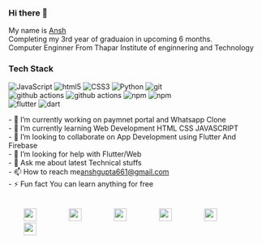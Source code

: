 ### Hi there 👋
My name is [Ansh](https://sites.google.com/view/anshgupta)<br> 
Completing my 3rd year of graduaion in upcoming 6 months.<br>
Computer Enginner From Thapar Institute of enginnering and Technology


### Tech Stack
<p style="margin-right:10px;width:70%">
  <img alt="JavaScript" src="https://img.shields.io/badge/-JavaScript-46a2f1?logo=javascript&logoColor=white" />
  <img alt="html5" src="https://img.shields.io/badge/-HTML5-E34F26?logo=html5&logoColor=white" />
  <img alt="CSS3" src="https://img.shields.io/badge/-CSS3-1572B6?logo=CSS3&logoColor=white" />
  <img alt="Python" src="https://img.shields.io/badge/-python-306998?logo=python&logoColor=white" />
  <img alt="git" src="https://img.shields.io/badge/-Git-F05032?logo=git&logoColor=white" />
  <img alt="github actions" src="https://img.shields.io/badge/-Github-gray?logo=github&logoColor=white" />
  <img alt="github actions" src="https://img.shields.io/badge/-Github_Actions-2088FF?logo=github-actions&logoColor=white" />
  <img alt="npm" src="https://img.shields.io/badge/-NPM-CB3837?logo=npm&logoColor=white" />
  <img alt="npm" src="https://img.shields.io/badge/-pip-CB3837?logo=python&logoColor=white" />
  <img alt="flutter" src="https://img.shields.io/badge/-flutter-02569B?logo=Flutter&logoColor=white" />
  <img alt="dart" src="https://img.shields.io/badge/-dart-0175C2?logo=DART&logoColor=white" />
  
 
</p>
- 🔭 I’m currently working on paymnet portal and Whatsapp Clone<br>
- 🌱 I’m currently learning Web Development HTML CSS JAVASCRIPT<br>
- 👯 I’m looking to collaborate on App Development using Flutter And Firebase<br>
- 🤔 I’m looking for help with Flutter/Web <br>
- 💬 Ask me about latest Technical stuffs<br>
- 📫 How to reach me<a href="https://mail.google.com/mail/u/0/#inbox">anshgupta661@gmail.com</a><br>
- ⚡ Fun fact You can learn anything for free<br>
<br><br>
<a href="https://www.linkedin.com/in/ansh-gupta661/" style="margin: 30px"
      ><img src="https://simpleicons.org/icons/linkedin.svg" alt="" width="25"
    /></a>
    <a
      href="https://www.facebook.com/ansh.gupta.3998"
      target="_blank"
      rel="noopener noreferrer"
      style="margin: 30px"
    ><img src="https://simpleicons.org/icons/facebook.svg" alt="" width="25"></a>
    <a
      href="https://twitter.com/AGupta661"
      target="_blank"
      rel="noopener noreferrer"
      style="margin: 30px"
    ><img src="https://simpleicons.org/icons/twitter.svg" alt="" width="25"></a>
    <a
      href="https://www.instagram.com/__a_n_s_h_gupta/"
      target="_blank"
      rel="noopener noreferrer"
      style="margin: 30px"
    ><img src="https://simpleicons.org/icons/instagram.svg" alt="" width="25"></a>
    <a
      href="https://github.com/PROFESSORRQ/ARZI-PROGRESS"
      target="_blank"
      rel="noopener noreferrer"
      style="margin: 30px"
    ><img src="https://simpleicons.org/icons/github.svg" alt="" width="25"></a>
  </body>
  <a href=""></a>
  <a
      href="https://www.hackerrank.com/agupta2_be18"
      target="_blank"
      rel="noopener noreferrer"
      style="margin: 30px"
    ><img src="https://simpleicons.org/icons/hackerrank.svg" alt="" width="25"></a>
